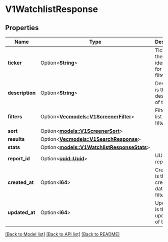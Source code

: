 # V1WatchlistResponse

## Properties

Name | Type | Description | Notes
------------ | ------------- | ------------- | -------------
**ticker** | Option<**String**> | Ticker is the unique identifier for the filter. | [optional]
**description** | Option<**String**> | Description is the description of the filter. | [optional]
**filters** | Option<[**Vec<models::V1ScreenerFilter>**](v1ScreenerFilter.md)> | Filters is a list of filters. | [optional]
**sort** | Option<[**models::V1ScreenerSort**](v1ScreenerSort.md)> |  | [optional]
**results** | Option<[**Vec<models::V1SearchResponse>**](v1SearchResponse.md)> |  | [optional]
**stats** | Option<[**models::V1WatchlistResponseStats**](v1WatchlistResponse_stats.md)> |  | [optional]
**report_id** | Option<[**uuid::Uuid**](uuid::Uuid.md)> | UUID of report | [optional]
**created_at** | Option<**i64**> | CreatedAt is the creation date of the filter. | [optional]
**updated_at** | Option<**i64**> | UpdatedAt is the last update date of the filter. | [optional]

[[Back to Model list]](../README.md#documentation-for-models) [[Back to API list]](../README.md#documentation-for-api-endpoints) [[Back to README]](../README.md)


